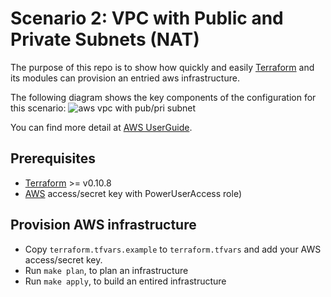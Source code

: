 # Scenario 2: VPC with Public and Private Subnets (NAT)
The purpose of this repo is to show how quickly and easily [Terraform](http://terraform.io) and its modules can provision an entried aws
infrastructure.

The following diagram shows the key components of the configuration for
this scenario:
![aws vpc with pub/pri
subnet](http://docs.aws.amazon.com/AmazonVPC/latest/UserGuide/images/nat-gateway-diagram.png "aws vpc with public/private subnets arc")


You can find more detail at [AWS
UserGuide](http://docs.aws.amazon.com/AmazonVPC/latest/UserGuide/VPC_Scenario2.html).

## Prerequisites

- [Terraform](https://www.terraform.io/downloads.html) >= v0.10.8
- [AWS](http://docs.aws.amazon.com/IAM/latest/UserGuide/id_credentials_access-keys.html) access/secret key with PowerUserAccess role)

## Provision AWS infrastructure
- Copy `terraform.tfvars.example` to `terraform.tfvars` and add your AWS access/secret key.
- Run `make plan`, to plan an infrastructure
- Run `make apply`, to build an entired infrastructure

